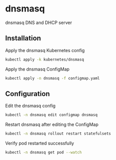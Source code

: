 # dnsmasq

dnsmasq DNS and DHCP server

## Installation

Apply the dnsmasq Kubernetes config
```bash
kubectl apply -k kubernetes/dnsmasq
```

Apply the dnsmasq ConfigMap
```bash
kubectl apply -n dnsmasq -f configmap.yaml
```

## Configuration

Edit the dnsmasq config
```bash
kubectl -n dnsmasq edit configmap dnsmasq
```

Restart dnsmasq after editing the ConfigMap
```bash
kubectl -n dnsmasq rollout restart statefulsets
```

Verify pod restarted successfully
```bash
kubectl -n dnsmasq get pod --watch
```